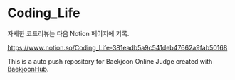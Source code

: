 # Coding_Life

자세한 코드리뷰는 다음 Notion 페이지에 기록.

https://www.notion.so/Coding_Life-381eadb5a9c541deb47662a9fab50168

This is a auto push repository for Baekjoon Online Judge created with [BaekjoonHub](https://github.com/BaekjoonHub/BaekjoonHub).
